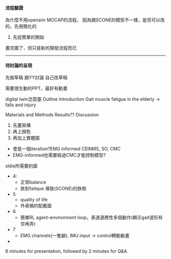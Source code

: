 #### 流程驗證
為什麼不用opensim MOCAP的流程，
因為跟SCONE的模型不一樣，是否可以改的，先用簡化的
1. 先從簡單的開始

畫完圖了，但只是新的開發流程而已

---
#### 待討論的呈現
先做草稿
跟YY討論
自己改草稿

需要很生動的PPT，最好有動畫

digital twin怎麼塞
Outline
Introduction
Gait
muscle fatigue in the elderly -> falls and injury

Materials and Methods
Results??
Discussion

1. 先畫架構
2. 再上顏色
3. 再加上實體圖

- 會是一個iteration?EMG informed CEINMS, SO, CMC
- EMG-informed也需要經過CMC才能控制模型?

sldie所需要的圖
- 4:
	- 正常balance
	- 跌到faitque 導致(SCONE)的跌倒
- 5
	- quality of life
	- 外骨骼的配戴圖
- 6
	- 簡單RL agent-environment loop，表達適應性多個動作(顯示gait波形有空再弄)
- 7
	- EMG channels(一隻腳), IMU input -> control轉動動畫
- 


8 minutes for presentation, followed by 2 minutes for Q&A.